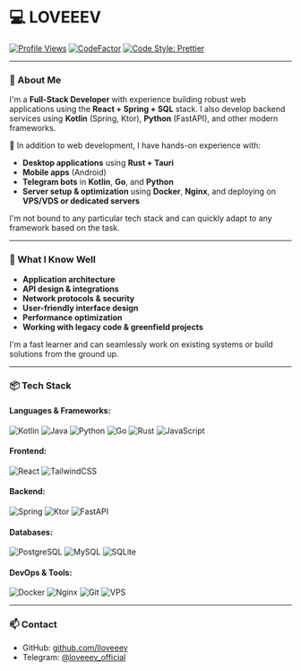 # 💻 LOVEEEV

[![Profile Views](https://komarev.com/ghpvc/?username=lloveeev&label=Profile%20views&color=0e75b6&style=flat)](https://github.com/lloveeev)
[![CodeFactor](https://www.codefactor.io/repository/github/lloveeev/ElbrusBackEnd/badge)](https://www.codefactor.io/repository/github/lloveeev/ElbrusBackEnd)
[![Code Style: Prettier](https://img.shields.io/badge/code_style-prettier-ff69b4.svg?style=flat-square)](https://prettier.io/)

---

### 🚀 About Me

I'm a **Full-Stack Developer** with experience building robust web applications using the **React + Spring + SQL** stack. I also develop backend services using **Kotlin** (Spring, Ktor), **Python** (FastAPI), and other modern frameworks.

🔧 In addition to web development, I have hands-on experience with:
- **Desktop applications** using **Rust + Tauri**
- **Mobile apps** (Android)
- **Telegram bots** in **Kotlin**, **Go**, and **Python**
- **Server setup & optimization** using **Docker**, **Nginx**, and deploying on **VPS/VDS or dedicated servers**

I'm not bound to any particular tech stack and can quickly adapt to any framework based on the task.

---

### 🧠 What I Know Well

- **Application architecture**
- **API design & integrations**
- **Network protocols & security**
- **User-friendly interface design**
- **Performance optimization**
- **Working with legacy code & greenfield projects**

I'm a fast learner and can seamlessly work on existing systems or build solutions from the ground up.

---

### 📦 Tech Stack

#### Languages & Frameworks:
![Kotlin](https://img.shields.io/badge/Kotlin-%230095D5.svg?logo=kotlin&logoColor=white)
![Java](https://img.shields.io/badge/Java-%23ED8B00.svg?logo=openjdk&logoColor=white)
![Python](https://img.shields.io/badge/Python-%233776AB.svg?logo=python&logoColor=white)
![Go](https://img.shields.io/badge/Go-%2300ADD8.svg?logo=go&logoColor=white)
![Rust](https://img.shields.io/badge/Rust-%23000000.svg?logo=rust&logoColor=white)
![JavaScript](https://img.shields.io/badge/JavaScript-%23F7DF1E.svg?logo=javascript&logoColor=black)

#### Frontend:
![React](https://img.shields.io/badge/React-%2320232a.svg?logo=react&logoColor=%2361DAFB)
![TailwindCSS](https://img.shields.io/badge/TailwindCSS-%2306B6D4.svg?logo=tailwind-css&logoColor=white)

#### Backend:
![Spring](https://img.shields.io/badge/Spring-%236DB33F.svg?logo=spring&logoColor=white)
![Ktor](https://img.shields.io/badge/Ktor-%23000000.svg?logo=ktor&logoColor=white)
![FastAPI](https://img.shields.io/badge/FastAPI-%2300A884.svg?logo=fastapi&logoColor=white)

#### Databases:
![PostgreSQL](https://img.shields.io/badge/PostgreSQL-%23336791.svg?logo=postgresql&logoColor=white)
![MySQL](https://img.shields.io/badge/MySQL-%234479A1.svg?logo=mysql&logoColor=white)
![SQLite](https://img.shields.io/badge/SQLite-%23003B57.svg?logo=sqlite&logoColor=white)

#### DevOps & Tools:
![Docker](https://img.shields.io/badge/Docker-%230db7ed.svg?logo=docker&logoColor=white)
![Nginx](https://img.shields.io/badge/Nginx-%23009639.svg?logo=nginx&logoColor=white)
![Git](https://img.shields.io/badge/Git-%23F05033.svg?logo=git&logoColor=white)
![VPS](https://img.shields.io/badge/Deploy-VPS-informational?logo=ubuntu&logoColor=white)

---

### 📫 Contact

- GitHub: [github.com/lloveeev](https://github.com/lloveeev)
- Telegram: [@loveeev_official](https://t.me/loveeev_official)
